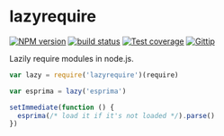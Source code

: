 
# lazyrequire

[![NPM version][npm-image]][npm-url]
[![build status][travis-image]][travis-url]
[![Test coverage][coveralls-image]][coveralls-url]
[![Gittip][gittip-image]][gittip-url]

Lazily require modules in node.js.

```js
var lazy = require('lazyrequire')(require)

var esprima = lazy('esprima')

setImmediate(function () {
  esprima(/* load it if it's not loaded */).parse()
})
```

[npm-image]: https://img.shields.io/npm/v/lazyrequire.svg?style=flat
[npm-url]: https://npmjs.org/package/lazyrequire
[travis-image]: https://img.shields.io/travis/module-utils/lazyrequire.svg?style=flat
[travis-url]: https://travis-ci.org/module-utils/lazyrequire
[coveralls-image]: https://img.shields.io/coveralls/module-utils/lazyrequire.svg?style=flat
[coveralls-url]: https://coveralls.io/r/module-utils/lazyrequire?branch=master
[gittip-image]: https://img.shields.io/gittip/jonathanong.svg?style=flat
[gittip-url]: https://www.gittip.com/jonathanong/
